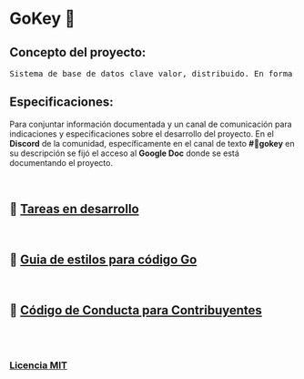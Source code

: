 # GoKey 🔑

## Concepto del proyecto:

<pre>
Sistema de base de datos clave valor, distribuido. En forma de cache en memoria.
</pre>

## Especificaciones:

Para conjuntar información documentada y un canal de comunicación para indicaciones y especificaciones sobre el desarrollo del proyecto. En el **Discord** de la comunidad, específicamente en el canal de texto **#🔑gokey** en su descripción se fijó el acceso al **Google Doc** donde se está documentando el proyecto.

<br>

## 🔗 [Tareas en desarrollo](https://github.com/gophers-latam/GoKey/projects/1)

<br>

## 🔗 [Guia de estilos para código Go](./styles-go.MD)

<br>

## 🔗 [Código de Conducta para Contribuyentes](./CODE_OF_CONDUCT.md)

<br><br>

### [Licencia MIT](./LICENSE)